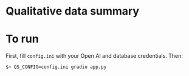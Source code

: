 # Qualitative data summary

# To run

First, fill `config.ini` with your Open AI and database
credentials. Then:

```bash
$> QS_CONFIG=config.ini gradio app.py
```
